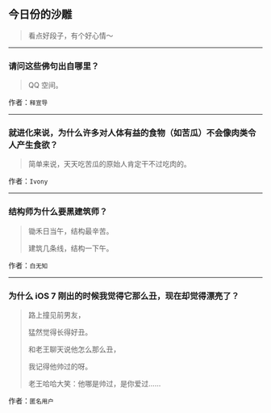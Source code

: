 ## 今日份的沙雕

> 看点好段子，有个好心情～


 
---

### 请问这些佛句出自哪里？

> QQ 空间。


作者：`释宣导`

---

### 就进化来说，为什么许多对人体有益的食物（如苦瓜）不会像肉类令人产生食欲？

> 简单来说，天天吃苦瓜的原始人肯定干不过吃肉的。


作者：`Ivony`

---

### 结构师为什么要黑建筑师？

> 锄禾日当午，结构最辛苦。
> 
> 建筑几条线，结构一下午。


作者：`白无知`

---

### 为什么 iOS 7 刚出的时候我觉得它那么丑，现在却觉得漂亮了？

> 路上撞见前男友，
> 
> 猛然觉得长得好丑。
> 
> 和老王聊天说他怎么那么丑，
> 
> 我记得他帅过的呀。
> 
> 老王哈哈大笑：他哪是帅过，是你爱过......


作者：`匿名用户`